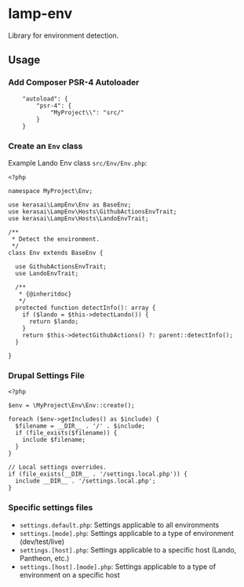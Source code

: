 # lamp-env
Library for environment detection.

## Usage

### Add Composer PSR-4 Autoloader

```
    "autoload": {
        "psr-4": {
            "MyProject\\": "src/"
        }
    }
```

### Create an `Env` class

Example Lando Env class `src/Env/Env.php`:

```
<?php

namespace MyProject\Env;

use kerasai\LampEnv\Env as BaseEnv;
use kerasai\LampEnv\Hosts\GithubActionsEnvTrait;
use kerasai\LampEnv\Hosts\LandoEnvTrait;

/**
 * Detect the environment.
 */
class Env extends BaseEnv {

  use GithubActionsEnvTrait;
  use LandoEnvTrait;

  /**
   * {@inheritdoc}
   */
  protected function detectInfo(): array {
    if ($lando = $this->detectLando()) {
      return $lando;
    }
    return $this->detectGithubActions() ?: parent::detectInfo();
  }

}
```

### Drupal Settings File

```
<?php

$env = \MyProject\Env\Env::create();

foreach ($env->getIncludes() as $include) {
  $filename = __DIR__ . '/' . $include;
  if (file_exists($filename)) {
    include $filename;
  }
}

// Local settings overrides.
if (file_exists(__DIR__ . '/settings.local.php')) {
  include __DIR__ . '/settings.local.php';
}
```

### Specific settings files

* `settings.default.php`: Settings applicable to all environments
* `settings.[mode].php`: Settings applicable to a type of environment (dev/test/live)
* `settings.[host].php`: Settings applicable to a specific host (Lando, Pantheon, etc.)
* `settings.[host].[mode].php`: Settings applicable to a type of environment on a specific host
